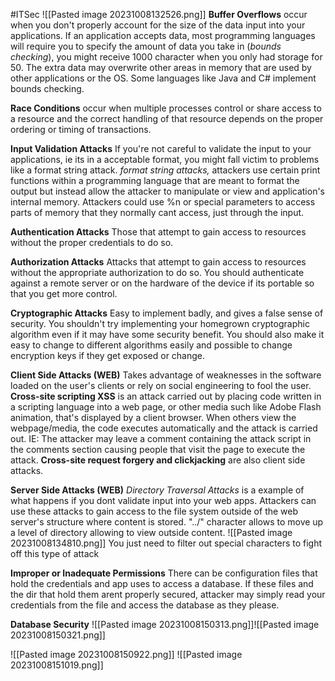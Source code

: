 #ITSec
![[Pasted image 20231008132526.png]]
**Buffer Overflows** occur when you don't properly account for the size of the data input into your applications. If an application accepts data, most programming languages will require you to specify the amount of data you take in (*bounds checking*), you might receive 1000 character when you only had storage for 50. The extra data may overwrite other areas in memory that are used by other applications or the OS. Some languages like Java and C# implement bounds checking.

**Race Conditions** occur when multiple processes control or share access to a resource and the correct handling of that resource depends on the proper ordering or timing of transactions. 

**Input Validation Attacks**
	If you're not careful to validate the input to your applications, ie its in a acceptable format, you might fall victim to problems like a format string attack.
	*format string attacks,* attackers use certain print functions within a programming language that are meant to format the output but instead allow the attacker to manipulate or view and application's internal memory. Attackers could use %n or special parameters to access parts of memory that they normally cant access, just through the input. 

**Authentication Attacks**
	Those that attempt to gain access to resources without the proper credentials to do so. 

**Authorization Attacks**
	Attacks that attempt to gain access to resources without the appropriate authorization to do so. You should authenticate against a remote server or on the hardware of the device if its portable so that you get more control. 

**Cryptographic Attacks** 
	Easy to implement badly, and gives a false sense of security. You shouldn't try implementing your homegrown cryptographic algorithm even if it may have some security benefit. You should also make it easy to change to different algorithms easily and possible to change encryption keys if they get exposed or change.

**Client Side Attacks (WEB)**
	Takes advantage of weaknesses in the software loaded on the user's clients or rely on social engineering to fool the user.
	**Cross-site scripting XSS** is an attack carried out by placing code written in a scripting language into a web page, or other media such like Adobe Flash animation, that's displayed by a client browser. When others view the webpage/media, the code executes automatically and the attack is carried out.
	IE: The attacker may leave a comment containing the attack script in the comments section causing people that visit the page to execute the attack.
	**Cross-site request forgery and clickjacking** are also client side attacks. 

**Server Side Attacks (WEB)**
	*Directory Traversal Attacks* is a example of what happens if you dont validate input into your web apps. Attackers can use these attacks to gain access to the file system outside of the web server's structure where content is stored. "../" character allows to move up a level of directory allowing to view outside content. ![[Pasted image 20231008134810.png]]
	You just need to filter out special characters to fight off this type of attack

**Improper or Inadequate Permissions**
	There can be configuration files that hold the credentials and app uses to access a database. If these files and the dir that hold them arent properly secured, attacker may simply read your credentials from the file and access the database as they please.

**Database Security**
	![[Pasted image 20231008150313.png]]![[Pasted image 20231008150321.png]]

![[Pasted image 20231008150922.png]]
![[Pasted image 20231008151019.png]]


